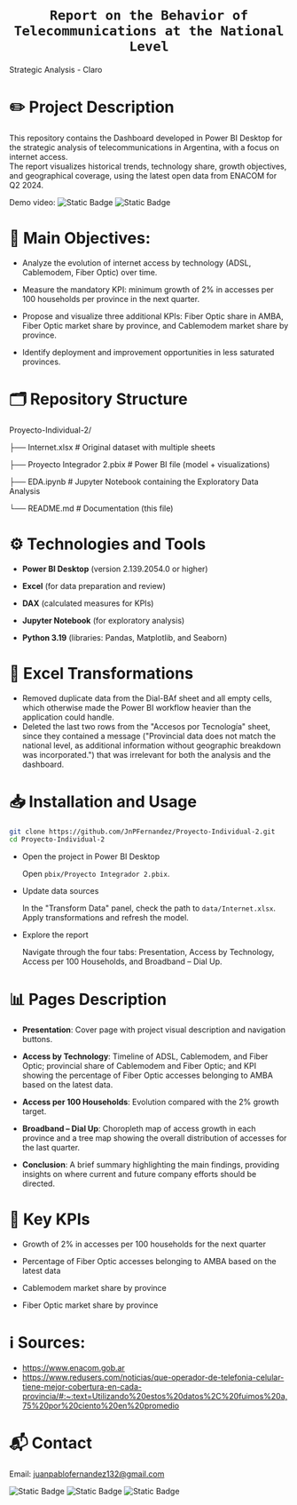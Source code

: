 # <h1 align="center">**`Report on the Behavior of Telecommunications at the National Level`**</h1>

 Strategic Analysis - Claro 

# ✏️ Project Description
This repository contains the Dashboard developed in Power BI Desktop for the strategic analysis of telecommunications in Argentina, with a focus on internet access.  
The report visualizes historical trends, technology share, growth objectives, and geographical coverage, using the latest open data from ENACOM for Q2 2024.

Demo video: ![Static Badge](https://img.shields.io/badge/Youtube-darkred?link=https%3A%2F%2Fwww.youtube.com%2F%40JuanPabloFern%25C3%25A1ndez-e6e) ![Static Badge](https://img.shields.io/badge/LinkedIn-blue?link=https%3A%2F%2Fwww.linkedin.com%2Fin%2Fjpfv2%2F)

# 🔎 Main Objectives:

- Analyze the evolution of internet access by technology (ADSL, Cablemodem, Fiber Optic) over time.

- Measure the mandatory KPI: minimum growth of 2% in accesses per 100 households per province in the next quarter.

- Propose and visualize three additional KPIs: Fiber Optic share in AMBA, Fiber Optic market share by province, and Cablemodem market share by province.

- Identify deployment and improvement opportunities in less saturated provinces.

# 🗂️ Repository Structure

Proyecto-Individual-2/

├── Internet.xlsx         # Original dataset with multiple sheets

├── Proyecto Integrador 2.pbix   # Power BI file (model + visualizations)

├── EDA.ipynb             # Jupyter Notebook containing the Exploratory Data Analysis

└── README.md             # Documentation (this file)

# ⚙️ Technologies and Tools

- **Power BI Desktop** (version 2.139.2054.0 or higher)

- **Excel** (for data preparation and review)

- **DAX** (calculated measures for KPIs)

- **Jupyter Notebook** (for exploratory analysis)

- **Python 3.19** (libraries: Pandas, Matplotlib, and Seaborn)

# 🔁 Excel Transformations

- Removed duplicate data from the Dial-BAf sheet and all empty cells, which otherwise made the Power BI workflow heavier than the application could handle.  
- Deleted the last two rows from the "Accesos por Tecnología" sheet, since they contained a message ("Provincial data does not match the national level, as additional information without geographic breakdown was incorporated.") that was irrelevant for both the analysis and the dashboard.

# 📥 Installation and Usage

```bash
git clone https://github.com/JnPFernandez/Proyecto-Individual-2.git
cd Proyecto-Individual-2
````

- Open the project in Power BI Desktop  

  Open `pbix/Proyecto Integrador 2.pbix`.

- Update data sources  

  In the "Transform Data" panel, check the path to `data/Internet.xlsx`.  
  Apply transformations and refresh the model.

- Explore the report  

  Navigate through the four tabs: Presentation, Access by Technology, Access per 100 Households, and Broadband – Dial Up.

# 📊 Pages Description

- **Presentation**: Cover page with project visual description and navigation buttons.  

- **Access by Technology**: Timeline of ADSL, Cablemodem, and Fiber Optic; provincial share of Cablemodem and Fiber Optic; and KPI showing the percentage of Fiber Optic accesses belonging to AMBA based on the latest data.  

- **Access per 100 Households**: Evolution compared with the 2% growth target.  

- **Broadband – Dial Up**: Choropleth map of access growth in each province and a tree map showing the overall distribution of accesses for the last quarter.  

- **Conclusion**: A brief summary highlighting the main findings, providing insights on where current and future company efforts should be directed.  

# 🎯 Key KPIs

- Growth of 2% in accesses per 100 households for the next quarter  

- Percentage of Fiber Optic accesses belonging to AMBA based on the latest data  

- Cablemodem market share by province  

- Fiber Optic market share by province  

# ℹ️ Sources:

- https://www.enacom.gob.ar  
- https://www.redusers.com/noticias/que-operador-de-telefonia-celular-tiene-mejor-cobertura-en-cada-provincia/#:~:text=Utilizando%20estos%20datos%2C%20fuimos%20a,75%20por%20ciento%20en%20promedio

# 📬 Contact

Email: juanpablofernandez132@gmail.com

![Static Badge](https://img.shields.io/badge/LinkedIn-blue?link=https%3A%2F%2Fwww.linkedin.com%2Fin%2Fjpfv2%2F) ![Static Badge](https://img.shields.io/badge/Youtube-darkred?link=https%3A%2F%2Fwww.youtube.com%2F%40JuanPabloFern%25C3%25A1ndez-e6e) ![Static Badge](https://img.shields.io/badge/Notion-black?link=https%3A%2F%2Fsecond-wave-17e.notion.site%2FJuan-Pablo-Fern-ndez-Data-Analytics-Portfolio-2294eeb9829e80c39fb7e702609719a7)
